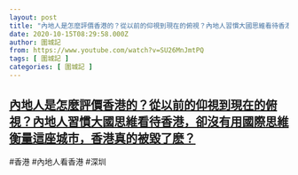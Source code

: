 ```yaml
---
layout: post
title: "內地人是怎麼評價香港的？從以前的仰視到現在的俯視？內地人習慣大國思維看待香港，卻沒有用國際思維衡量這座城市，香港真的被毀了麽？"
date: 2020-10-15T08:29:58.000Z
author: 圍城記
from: https://www.youtube.com/watch?v=SU26MnJmtPQ
tags: [ 圍城記 ]
categories: [ 圍城記 ]
---
```

<!--1602750598000-->
[內地人是怎麼評價香港的？從以前的仰視到現在的俯視？內地人習慣大國思維看待香港，卻沒有用國際思維衡量這座城市，香港真的被毀了麽？](https://www.youtube.com/watch?v=SU26MnJmtPQ)
------

<div>
#香港 #內地人看香港 #深圳
</div>
